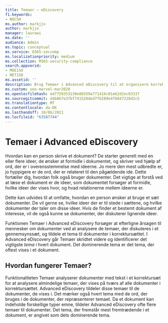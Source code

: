 ```yaml
---
title: Temaer – eDiscovery
f1.keywords:
- NOCSH
ms.author: markjjo
author: markjjo
manager: laurawi
ms.date: ''
audience: Admin
ms.topic: conceptual
ms.service: O365-seccomp
ms.localizationpriority: medium
ms.collection: M365-security-compliance
search.appverid:
- MOE150
- MET150
ms.assetid: ''
description: Brug Temaer i Advanced eDiscovery til at organisere korrektursæt ved at finde det vigtigste tema i hvert dokument.
ms.custom: seo-marvel-mar2020
ms.openlocfilehash: ed7759353230e80359a771416c01e62d2ec03337
ms.sourcegitcommit: d4b867e37bf741528ded7fb289e4f6847228d2c5
ms.translationtype: MT
ms.contentlocale: da-DK
ms.lasthandoff: 10/06/2021
ms.locfileid: "63587744"
---
```

# <a name="themes-in-advanced-ediscovery"></a>Temaer i Advanced eDiscovery

Hvordan kan en person skrive et dokument? De starter generelt med en eller flere ideer, de ønsker at formidle i dokumentet, og skriver ved hjælp af ord, der er i overensstemmelse med ideerne. Jo mere den mest udbredte er, jo hyppigere er de ord, der er relateret til den pågældende ide. Dette fortæller dig, hvordan folk også bruger dokumenter. Det vigtige at forstå ved at læse et dokument er de ideer, som dokumentet forsøger at formidle, hvilke ideer der vises hvor, og hvad relationerne mellem ideerne er.

Dette kan udvides til at omfatte, hvordan en person ønsker at bruge et sæt dokumenter. De vil gerne se, hvilke ideer der er til stede i sættene, og hvilke dokumenter der taler om disse ideer. Hvis de finder et bestemt dokument af interesse, vil de også kunne se dokumenter, der diskuterer lignende ideer.

Funktionen Temaer i Advanced eDiscovery forsøger at efterligne årsagen til mennesker om dokumenter ved at analysere de temaer, der diskuteres  i et gennemsynssæt, og tildele et tema til dokumenter i korrektursættet. I Advanced eDiscovery går Temaer skridtet videre og identificerer det vigtigste *tema i* hvert dokument. Det dominerende tema er det tema, der oftest vises i et dokument.

## <a name="how-does-themes-work"></a>Hvordan fungerer Temaer?

Funktionaliteten Temaer analyserer dokumenter med tekst i et korrektursæt for at analysere almindelige temaer, der vises på tværs af alle dokumenter i korrektursættet. Advanced eDiscovery tildeler disse temaer til de dokumenter, de vises i. Det mærker også hvert tema med de ord, der bruges i de dokumenter, der repræsenterer temaet. Da et dokument kan indeholde forskellige typer emne, tildeler Advanced eDiscovery ofte flere temaer til dokumenter. Det tema, der fremstår mest fremtrædende i et dokument, er angivet som dets dominerende tema.
